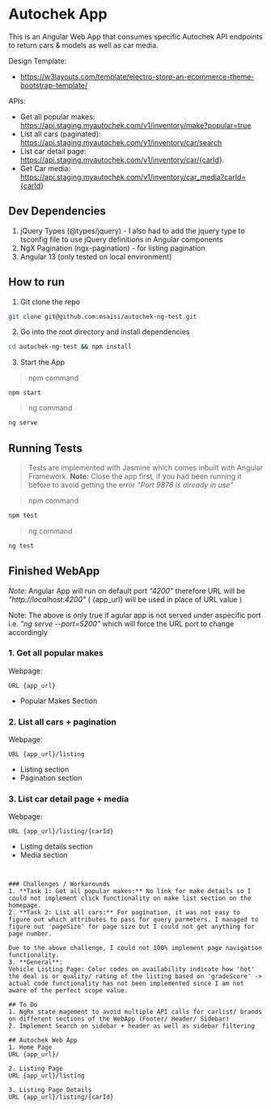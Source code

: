 # Autochek App

This is an Angular Web App that consumes specific Autochek API endpoints to return cars & models as well as car media.

Design Template:

- <https://w3layouts.com/template/electro-store-an-ecommerce-theme-bootstrap-template/>

APIs:

- Get all popular makes: <https://api.staging.myautochek.com/v1/inventory/make?popular=true>
- List all cars (paginated): <https://api.staging.myautochek.com/v1/inventory/car/search>
- List car detail page: <https://api.staging.myautochek.com/v1/inventory/car/{carId>}.
- Get Car media: <https://api.staging.myautochek.com/v1/inventory/car_media?carId={carId>}

## Dev Dependencies

1. jQuery Types (@types/jquery) -  I also had to add the jquery type to tsconfig file to use jQuery definitions in Angular components
2. NgX Pagination (ngx-pagination) - for listing pagination
3. Angular 13 (only tested on local environment)

## How to run

1. Git clone the repo

```bash
git clone git@github.com:msaisi/autochek-ng-test.git
```

2. Go into the root directory and install dependencies

```bash
cd autochek-ng-test && npm install
```

3. Start the App

> npm command

```**bash**
npm start
```

> ng command

```bash
ng serve
```

## Running Tests

> Tests are implemented with Jasmine which comes inbuilt with Angular Framework.
**Note:** Close the app  first, if you had been running it before to avoid getting the error _"Port 9876 is already in use"_

> npm command

```bash
npm test
```

> ng command

```bash
ng test
```

## Finished WebApp

_Note:_ Angular App will run on default port _"4200"_ therefore URL will be _"http://localhost:4200"_ ( {app_url} will be used in place of URL value )

Note: The above is only true if agular app is not served under aspecific port  i.e. _"ng serve --port=5200"_ which will force the URL port to change accordingly

### 1. Get all popular makes

Webpage:

```
URL {app_url}
```

- Popular Makes Section

### 2. List all cars + pagination

Webpage:

```
URL {app_url}/listing
```

- Listing section
- Pagination section

### 3. List car detail page + media

Webpage:

```
URL {app_url}/listing/{carId} 
```

- Listing details section
- Media section

```


### Challenges / Workarounds
1. **Task 1: Get all popular makes:** No link for make details so I could not implement click functionality on make list section on the homepage.
2. **Task 2: List all cars:** For pagination, it was not easy to figure out which attributes to pass for query parmeters. I managed to figure out 'pageSize' for page size but I could not get anything for page number.

Due to the above challenge, I could not 100% implement page navigation functionality.
3. **General**:
Vehicle Listing Page: Color codes on availability indicate how 'hot' the deal is or quality/ rating of the listing based on 'gradeScore' -> actual code functionality has not been implemented since I am not aware of the perfect scope value.

## To Do
1. NgRx state magement to avoid multiple API calls for carlist/ brands on different sections of the WebApp (Footer/ Header/ Sidebar)
2. Implement Search on sidebar + header as well as sidebar filtering

## Autochek Web App
1. Home Page 
URL {app_url}/

2. Listing Page 
URL {app_url}/listing

3. Listing Page Details 
URL {app_url}/listing/{carId}
